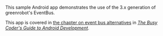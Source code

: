 This sample Android app demonstrates
the use of the 3.x generation of greenrobot's EventBus.

This app is covered in 
[the chapter on event bus alternatives](https://commonsware.com/Android/previews/event-bus-alternatives)
in [*The Busy Coder's Guide to Android Development*](https://commonsware.com/Android/).

